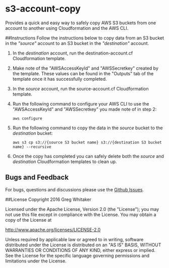 s3-account-copy
===
Provides a quick and easy way to safely copy AWS S3 buckets from one account to another using Cloudformation and the AWS CLI.

##Instructions
Follow the instructions below to copy data from an S3 bucket in the *"source"* account to an S3 bucket in the *"destination"* account.

1. In the *destination* account, run the destination-account.cf Cloudformation template.

2. Make note of the "AWSAccessKeyId" and "AWSSecretkey" created by the template.  These values can be found in the "Outputs" tab of the template once it has successfully completed.

3. In the *source* account, run the source-account.cf Cloudformation template.

4. Run the following command to configure your AWS CLI to use the "AWSAccessKeyId" and "AWSSecretkey" you made note of in step 2:

	```
	aws configure
	```

5. Run the following command to copy the data in the *source* bucket to the *destination* bucket:

	```
	aws s3 cp s3://{source S3 bucket name} s3://{destination S3 bucket name} --recursive
	```

6. Once the copy has completed you can safely delete both the *source* and *destination* Cloudformation templates to clean up.

## Bugs and Feedback
For bugs, questions and discussions please use the [Github Issues](https://github.com/gregwhitaker/s3-account-copy/issues).

##License
Copyright 2016 Greg Whitaker

Licensed under the Apache License, Version 2.0 (the "License"); you may not use this file except in compliance with the License. You may obtain a copy of the License at

http://www.apache.org/licenses/LICENSE-2.0

Unless required by applicable law or agreed to in writing, software distributed under the License is distributed on an "AS IS" BASIS, WITHOUT WARRANTIES OR CONDITIONS OF ANY KIND, either express or implied. See the License for the specific language governing permissions and limitations under the License.
